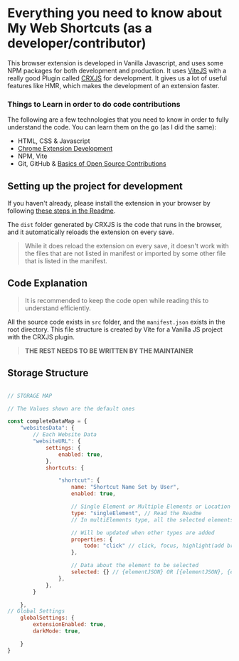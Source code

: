# Everything you need to know about My Web Shortcuts (as a developer/contributor)

This browser extension is developed in Vanilla Javascript, and uses some NPM packages for both development and production.
It uses [ViteJS](https://vitejs.dev/) with a really good Plugin called [CRXJS](https://crxjs.dev/vite-plugin/) for development. It gives us a lot of useful features like HMR, which makes the development of an extension faster.

### Things to Learn in order to do code contributions
The following are a few technologies that you need to know in order to fully understand the code. You can learn them on the go (as I did the same):
- HTML, CSS & Javascript
- [Chrome Extension Development](https://developer.chrome.com/docs/extensions/)
- NPM, Vite
- Git, GitHub & [Basics of Open Source Contributions](https://blog.heyprakhar.xyz/new-to-open-source-know-everything-you-need-to)


## Setting up the project for development

If you haven't already, please install the extension in your browser by following [these steps in the Readme](https://github.com/prakhartiwari0/my-web-shortcuts#how-to-install-the-extension).

The `dist` folder generated by CRXJS is the code that runs in the browser, and it automatically reloads the extension on every save.
> While it does reload the extension on every save, it doesn't work with the files that are not listed in manifest or imported by some other file that is listed in the manifest.





## Code Explanation
> It is recommended to keep the code open while reading this to understand efficiently.  

All the source code exists in `src` folder, and the `manifest.json` exists in the root directory. This file structure is created by Vite for a Vanilla JS project with the CRXJS plugin.


> **THE REST NEEDS TO BE WRITTEN BY THE MAINTAINER**





## Storage Structure


```js

// STORAGE MAP

// The Values shown are the default ones

const completeDataMap = {
    "websitesData": {
        // Each Website Data
        "websiteURL": {
            settings: {
                enabled: true,
            },
            shortcuts: {

                "shortcut": {
                    name: "Shortcut Name Set by User",
                    enabled: true,

                    // Single Element or Multiple Elements or Location on View Screen
                    type: "singleElement", // Read the Readme
                    // In multiElements type, all the selected elements in the array will be clicked one by one from first to last

                    // Will be updated when other types are added
                    properties: {
                        todo: "click" // click, focus, highlight(add bright borders), scrollTo 
                    },

                    // Data about the element to be selected
                    selected: {} // {elementJSON} OR [{elementJSON}, {elementJSON}...] OR " cssSelector.class[attribute='value'] " OR {x:20, y:20},
                },
            },
        }

    },
// Global Settings
    globalSettings: {
        extensionEnabled: true,
        darkMode: true,

    }
}

```
















